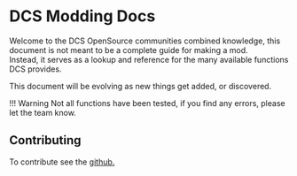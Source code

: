 # DCS Modding Docs

Welcome to the DCS OpenSource communities combined knowledge, this document is not meant to be a complete guide for making a mod.  
Instead, it serves as a lookup and reference for the many available functions DCS provides.  

This document will be evolving as new things get added, or discovered.

!!! Warning
    Not all functions have been tested, if you find any errors, please let the team know.

## Contributing

To contribute see the [github.](https://github.com/DCS-OpenSource/dcs-opensource-modding-guide)
